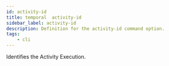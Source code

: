```yaml
---
id: activity-id
title: temporal  activity-id
sidebar_label: activity-id
description: Definition for the activity-id command option.
tags:
	- cli
---
```

Identifies the Activity Execution.
